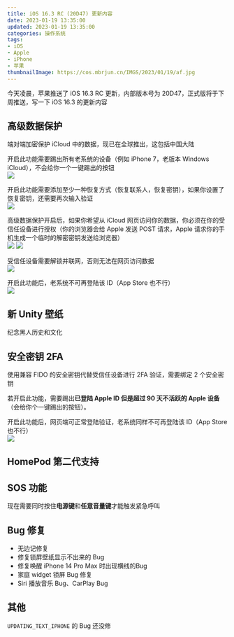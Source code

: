 ```yaml
---
title: iOS 16.3 RC (20D47) 更新内容
date: 2023-01-19 13:35:00
updated: 2023-01-19 13:35:00
categories: 操作系统
tags:
- iOS
- Apple
- iPhone
- 苹果
thumbnailImage: https://cos.mbrjun.cn/IMGS/2023/01/19/af.jpg
---
```

今天凌晨，苹果推送了 iOS 16.3 RC 更新，内部版本号为 20D47，正式版将于下周推送，写一下 iOS 16.3 的更新内容  
<!-- more -->

## 高级数据保护
端对端加密保护 iCloud 中的数据，现已在全球推出，这包括中国大陆  

开启此功能需要踢出所有老系统的设备（例如 iPhone 7，老版本 Windows iCloud），不会给你一个一键踢出的按钮  
![](https://cos.mbrjun.cn/IMGS/2023/01/19/xt.jpg)

开启此功能需要添加至少一种恢复方式（恢复联系人，恢复密钥），如果你设置了恢复密钥，还需要再次输入验证  
![](https://cos.mbrjun.cn/IMGS/2023/01/19/de.jpg)

高级数据保护开启后，如果你希望从 iCloud 网页访问你的数据，你必须在你的受信任设备进行授权（你的浏览器会给 Apple 发送 POST 请求，Apple 请求你的手机生成一个临时的解密密钥发送给浏览器）  
![](https://cos.mbrjun.cn/IMGS/2023/01/19/ze.jpg)
![](https://cos.mbrjun.cn/IMGS/2023/01/19/re.jpg)

受信任设备需要解锁并联网，否则无法在网页访问数据  
![](https://cos.mbrjun.cn/IMGS/2023/01/19/zr.jpg)

开启此功能后，老系统不可再登陆该 ID（App Store 也不行）   
![](https://cos.mbrjun.cn/IMGS/2023/01/21/ix.jpg)

## 新 Unity 壁纸
纪念黑人历史和文化

## 安全密钥 2FA
使用兼容 FIDO 的安全密钥代替受信任设备进行 2FA 验证，需要绑定 2 个安全密钥  

若开启此功能，需要踢出**已登陆 Apple ID 但是超过 90 天不活跃的 Apple 设备**（会给你个一键踢出的按钮）。 

开启此功能后，网页端可正常登陆验证，老系统同样不可再登陆该 ID（App Store 也不行）   
![](https://cos.mbrjun.cn/IMGS/2023/01/19/sj.jpg)

## HomePod 第二代支持

## SOS 功能
现在需要同时按住**电源键**和**任意音量键**才能触发紧急呼叫

## Bug 修复
- 无边记修复
- 修复锁屏壁纸显示不出来的 Bug
- 修复唤醒 iPhone 14 Pro Max 时出现横线的Bug
- 家庭 widget 锁屏 Bug 修复
- Siri 播放音乐 Bug、CarPlay Bug

## 其他
``UPDATING_TEXT_IPHONE`` 的 Bug 还没修